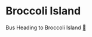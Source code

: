 # Broccoli Island
Bus Heading to Broccoli Island [🚌](https://melon0221.github.io/Broccoli-Island/title)
